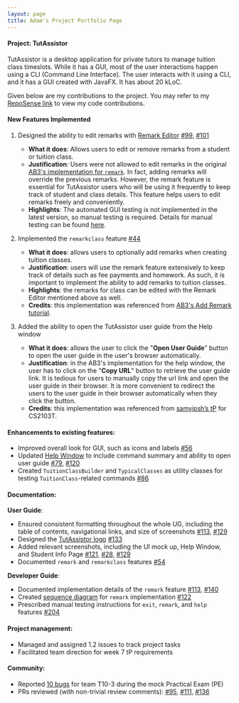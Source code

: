 ```yaml
---
layout: page
title: Adam's Project Portfolio Page
---
```


#### Project: TutAssistor

TutAssistor is a desktop application for private tutors to manage tuition class timeslots. While it has a GUI, most of the user interactions happen using a CLI (Command Line Interface). The user interacts with it using a CLI, and it has a GUI created with JavaFX. It has about 20 kLoC.

Given below are my contributions to the project. You may refer to my [RepoSense link](https://nus-cs2103-ay2122s1.github.io/tp-dashboard/?search=&sort=groupTitle&sortWithin=title&timeframe=commit&mergegroup=&groupSelect=groupByRepos&breakdown=true&checkedFileTypes=docs~functional-code~test-code~other&since=2021-09-17&tabOpen=true&tabType=authorship&tabAuthor=adam-ky&tabRepo=AY2122S1-CS2103T-T12-4%2Ftp%5Bmaster%5D&authorshipIsMergeGroup=false&authorshipFileTypes=docs~functional-code~test-code~other&authorshipIsBinaryFileTypeChecked=false) to view my code contributions.

#### New Features Implemented

1. Designed the ability to edit remarks with [Remark Editor](https://github.com/AY2122S1-CS2103T-T12-4/tp/blob/master/docs/images/remarkEditor.png) [\#99](https://github.com/AY2122S1-CS2103T-T12-4/tp/pull/99), [\#101](https://github.com/AY2122S1-CS2103T-T12-4/tp/pull/101)

   * **What it does**: Allows  users to edit or remove remarks from a student or tuition class.
   * **Justification**: Users were not allowed to edit remarks in the original [AB3's implementation for `remark`](https://nus-cs2103-ay2122s1.github.io/tp/tutorials/AddRemark.html). In fact, adding remarks will override the previous remarks. However, the remark feature is essential for TutAssistor users who will be using it frequently to keep track of student and class details. This feature helps users to edit remarks freely and conveniently.
   * **Highlights**: The automated GUI testing is not implemented in the latest version, so manual testing is required. Details for manual testing can be found [here](https://ay2122s1-cs2103t-t12-4.github.io/tp/DeveloperGuide.html#editing-remarks).

2. Implemented the `remarkclass` feature [\#44](https://github.com/AY2122S1-CS2103T-T12-4/tp/pull/44)

   * **What it does**: allows users to optionally add remarks when creating tuition classes. 
   * **Justification**: users will use the remark feature extensively to keep track of details such as fee payments and homework. As such, it is important to implement the ability to add remarks to tuition classes.
   * **Highlights**: the remarks for class can be edited with the Remark Editor mentioned above as well.
   * **Credits**: this implementation was referenced from [AB3's Add Remark tutorial](https://nus-cs2103-ay2122s1.github.io/tp/tutorials/AddRemark.html).

3. Added the ability to open the TutAssistor user guide from the Help window
  
   * **What it does**: allows the user to click the "**Open User Guide**" button to open the user guide in the user's browser automatically.
   * **Justification**: in the AB3's implementation for the help window, the user has to click on the "**Copy URL**" button to retrieve the user guide link. It is tedious for users to manually copy the url link and open the user guide in their browser. It is more convenient to redirect the users to the user guide in their browser automatically when they click the button.
   * **Credits**: this implementation was referenced from [samyipsh’s tP](https://github.com/samyipsh/tp) for CS2103T.

#### Enhancements to existing features:
  * Improved overall look for GUI, such as icons and labels [\#56](https://github.com/AY2122S1-CS2103T-T12-4/tp/pull/56)
  * Updated [Help Window](https://github.com/AY2122S1-CS2103T-T12-4/tp/blob/master/docs/images/helpWindow.png) to include command summary and ability to open user guide [\#79](https://github.com/AY2122S1-CS2103T-T12-4/tp/pull/79), [\#120](https://github.com/AY2122S1-CS2103T-T12-4/tp/pull/120/files)
  * Created `TuitionClassBuilder` and `TypicalClasses` as utility classes for testing `TuitionClass`-related commands [\#86](https://github.com/AY2122S1-CS2103T-T12-4/tp/pull/86)

#### Documentation:

**User Guide**:
  * Ensured consistent formatting throughout the whole UG, including the table of contents, navigational links, and size of screenshots [\#113](https://github.com/AY2122S1-CS2103T-T12-4/tp/pull/113/files), [\#129](https://github.com/AY2122S1-CS2103T-T12-4/tp/pull/129/files)
  * Designed the [TutAssistor logo](https://github.com/AY2122S1-CS2103T-T12-4/tp/blob/master/docs/images/ta_logo_cropped_white_bg.png) [\#133](https://github.com/AY2122S1-CS2103T-T12-4/tp/pull/133/files)
  * Added relevant screenshots, including the UI mock up, Help Window, and Student Info Page [\#121](https://github.com/AY2122S1-CS2103T-T12-4/tp/pull/121), [\#28](https://github.com/AY2122S1-CS2103T-T12-4/tp/pull/28), [\#129](https://github.com/AY2122S1-CS2103T-T12-4/tp/pull/129)
  * Documented `remark` and `remarkclass` features [\#54](https://github.com/AY2122S1-CS2103T-T12-4/tp/pull/54/files)
    
**Developer Guide**:
  * Documented implementation details of the `remark` feature [\#113](https://github.com/AY2122S1-CS2103T-T12-4/tp/pull/113/files), [\#140](https://github.com/AY2122S1-CS2103T-T12-4/tp/pull/140)
  * Created [sequence diagram](https://github.com/AY2122S1-CS2103T-T12-4/tp/blob/master/docs/images/RemarkCommandSequenceDiagram.png) for `remark` implementation [\#122](https://github.com/AY2122S1-CS2103T-T12-4/tp/pull/122)
  * Prescribed manual testing instructions for `exit`, `remark`, and `help` features [\#204](https://github.com/AY2122S1-CS2103T-T12-4/tp/pull/204)

#### Project management:
  * Managed and assigned 1.2 issues to track project tasks
  * Facilitated team direction for week 7 tP requirements

#### Community:
  * Reported [10 bugs](https://github.com/adam-ky/ped/issues) for team T10-3 during the mock Practical Exam (PE)
  * PRs reviewed (with non-trivial review comments): [\#95](https://github.com/AY2122S1-CS2103T-T12-4/tp/pull/95), [\#111](https://github.com/AY2122S1-CS2103T-T12-4/tp/pull/111), [\#136](https://github.com/AY2122S1-CS2103T-T12-4/tp/pull/136)


